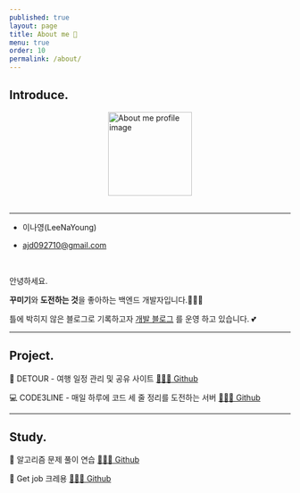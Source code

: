 ```yaml
---
published: true
layout: page
title: About me 💌
menu: true
order: 10
permalink: /about/
---
```



## Introduce.

<img src="https://LeeNaYoung240.github.io/assets/img/마루31.png" alt="About me profile image" style="width: 150px; display: block; margin: auto;">



<br>

---


-  이나영(LeeNaYoung)

- ajd092710@gmail.com

<br>

안녕하세요.<br>


<b>꾸미기</b>와 <b>도전하는 것</b>을 좋아하는 백엔드 개발자입니다.🤸🏻‍♀️ 


틀에 박히지 않은 블로그로 기록하고자 <a href="https://LeeNayoung240.github.io">개발 블로그</a> 를 운영 하고 있습니다. 💕


---

## Project.

🛫 DETOUR - 여행 일정 관리 및 공유 사이트️ <a href="https://github.com/LeeNaYoung240/detour">💁🏻‍♀️ Github</a><br>

 💻 CODE3LINE - 매일 하루에 코드 세 줄 정리를 도전하는 서버 <a href="https://github.com/LeeNaYoung240/code3linePlus">💁🏻‍♀️  Github</a><br>


---

## Study.

💛 알고리즘 문제 풀이 연습 <a href="https://github.com/LeeNaYoung240/Algorithm">💁🏻‍♀️ Github</a><br>

🤍 Get job 크레용 <a href="https://www.notion.so/Get-job-1e484a288599805f8c95c8435a8676ac">💁🏻‍♀️ Github</a><br>


